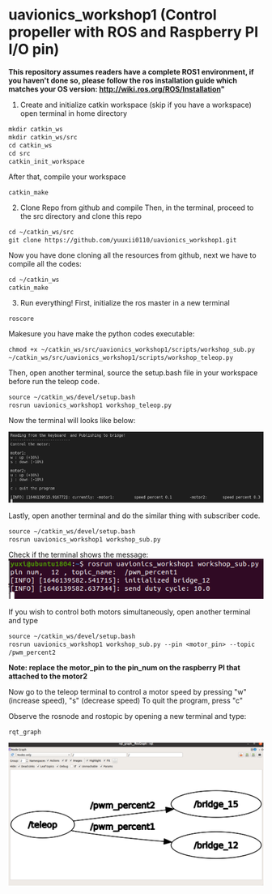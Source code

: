 # uavionics_workshop1 (Control propeller with ROS and Raspberry PI I/O pin)

__This repository assumes readers have a complete ROS1 environment, if you haven't done so, please follow the ros installation guide which matches your OS version: http://wiki.ros.org/ROS/Installation"__

1) Create and initialize catkin workspace (skip if you have a workspace)
  open terminal in home directory
  ```
  mkdir catkin_ws
  mkdir catkin_ws/src
  cd catkin_ws
  cd src
  catkin_init_workspace
  ```
  
  After that, compile your workspace
  ```
  catkin_make
  ```
  
2) Clone Repo from github and compile
  Then, in the terminal, proceed to the src directory and clone this repo
  ```
  cd ~/catkin_ws/src
  git clone https://github.com/yuuxii0110/uavionics_workshop1.git
  ```
  
  Now you have done cloning all the resources from github, next we have to compile all the codes:
  ```
  cd ~/catkin_ws
  catkin_make
  ```
  
3) Run everything!
  First, initialize the ros master in a new terminal
  ```
  roscore
  ```
  
  Makesure you have make the python codes executable:
  ```
  chmod +x ~/catkin_ws/src/uavionics_workshop1/scripts/workshop_sub.py ~/catkin_ws/src/uavionics_workshop1/scripts/workshop_teleop.py
  ```
  
  Then, open another terminal, source the setup.bash file in your workspace before run the teleop code.
  ```
  source ~/catkin_ws/devel/setup.bash
  rosrun uavionics_workshop1 workshop_teleop.py
  ```
  
  Now the terminal will looks like below:
  
  
  ![alt test](https://github.com/yuuxii0110/uavionics_workshop1/blob/main/images/teleop_terminal.png?raw=true)
  
  Lastly, open another terminal and do the similar thing with subscriber code.
  ```
  source ~/catkin_ws/devel/setup.bash
  rosrun uavionics_workshop1 workshop_sub.py
  ```
  
  Check if the terminal shows the message:
  ![alt test](https://github.com/yuuxii0110/uavionics_workshop1/blob/main/images/sub_terminal.png?raw=true)
  
  If you wish to control both motors simultaneously, open another terminal and type
  ```
  source ~/catkin_ws/devel/setup.bash
  rosrun uavionics_workshop1 workshop_sub.py --pin <motor_pin> --topic /pwm_percent2
  ```
  __Note: replace the motor_pin to the pin_num on the raspberry PI that attached to the motor2__
  
  Now go to the teleop terminal to control a motor speed by pressing "w" (increase speed), "s" (decrease speed)
  To quit the program, press "c"
  
  Observe the rosnode and rostopic by opening a new terminal and type:
  ```
  rqt_graph
  ```
  ![alt test](https://github.com/yuuxii0110/uavionics_workshop1/blob/main/images/rosgraph2.png?raw=true)
  
  
  
 
  

  
